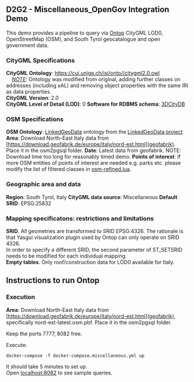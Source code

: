 ## D2G2 - Miscellaneous_OpenGov Integration Demo

This demo provides a pipeline to query via [Ontop](https://github.com/ontop/ontop) CityGML LOD0, OpenStreetMap (OSM), and South Tyrol geocatalogue and open government data.

### CityGML Specifications
**CityGML Ontology**: https://cui.unige.ch/isi/onto//citygml2.0.owl  
&nbsp;&nbsp;&nbsp;&nbsp;<ins>*NOTE*</ins>: Ontology was modified from original, adding further classes
on addresses (including xAL) and removing object properties with the same IRI as data properties.  
**CityGML Version**: 2.0  
**CityGML Level of Detail (LOD)**: 0
**Software for RDBMS schema**: [3DCityDB](https://www.3dcitydb.org/3dcitydb/)

### OSM Specifications
**OSM Ontology**: [LinkedGeoData](https://github.com/GeoKnow/LinkedGeoData/blob/develop/lgd-ontop-web/lgd.owl) ontology from the [LinkedGeoData project](http://linkedgeodata.org/)  
**Area**: Download North-East Italy data from [https://download.geofabrik.de/europe/italy/nord-est.html](geofabrik). Place it in the osm2pgsql folder.
**Date**: Latest data from geofabrik. NOTE: Download time too long for reasonably timed demo.
**Points of interest**: If more OSM entities of points of interest are needed e.g. parks etc. please modify the list of filtered classes in [osm-refined.lua](osm2pgsql/osm-refined.lua).

### Geographic area and data
**Region**: South Tyrol, Italy
**CityGML data source**: Miscellaneous
**Default SRID**: EPSG:25832

### Mapping specificatons: restrictions and limitations
**SRID**. All geometries are transformed to SRID EPSG:4326.
The rationale is that Yasgui visualization plugin used by Ontop can only operate on SRID 4326.  
In order to specify a different SRID, the second parameter of ST_SETSRID needs to be modified for each individual mapping.  
**Empty tables**. Only roof/construction data for LOD0 available for Italy.

## Instructions to run Ontop
### Execution
**Area**: Download North-East Italy data from [https://download.geofabrik.de/europe/italy/nord-est.html](geofabrik), specifically nord-est-latest.osm.pbf. Place it in the osm2pgsql folder.

Keep the ports 7777, 8082 free.

Execute:
```
docker-compose -f docker-compose.miscellaneous.yml up
```
It should take 5 minutes to set up.  
Open [localhost:8082](http://localhost:8082/) to see sample queries.